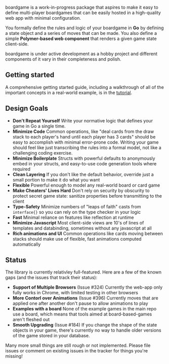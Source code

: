 boardgame is a work-in-progress package that aspires to make it easy to define multi-player boardgames that can be easily hosted in a high-quality web app with minimal configuration.

You formally define the rules and logic of your boardgame in **Go** by defining a state object and a series of moves that can be made. You also define a simple **Polymer-based web component** that renders a given game state client-side.

boardgame is under active development as a hobby project and different components of it vary in their completeness and polish.

## Getting started

A comprehensive getting started guide, including a walkthrough of all of the important concepts in a real-world example, is in the [tutorial](https://github.com/jkomoros/boardgame/blob/master/TUTORIAL.md).

## Design Goals

- **Don't Repeat Yourself** Write your normative logic that defines your game in Go a single time.
- **Minimize Code** Common operations, like "deal cards from the draw stack to each player's hand until each player has 3 cards" should be easy to accomplish with minimal error-prone code. Writing your game should feel like just transcribing the rules into a formal model, not like a challenging coding exercise.
- **Minimize Boilerplate** Structs with powerful defaults to anonymously embed in your structs, and easy-to-use code generation tools where required
- **Clean Layering** If you don't like the default behavior, override just a small portion to make it do what you want
- **Flexible** Powerful enough to model any real-world board or card game
- **Make Cheaters' Lives Hard** Don't rely on security by obscurity to protect secret game state: sanitize properties before transmitting to the client
- **Type-Safety** Minimize numbers of "leaps of faith" casts from `interface{}` so you can rely on the type checker in your logic
- **Fast** Minimal reliance on features like reflection at runtime
- **Minimize Javascript** Most client-side views are 10's of lines of templates and databinding, sometimes without any javascript at all
- **Rich animations and UI** Common operations like cards moving between stacks should make use of flexible, fast animations computed automatically

## Status

The library is currently relativley full-featured. Here are a few of the known gaps (and the issues that track their status):

- **Support of Multiple Browsers** (Issue #324) Currently the web-app only fully works in Chrome, with limited testing in other browsers
- **More Contorl over Animations** (Issue #396) Currently moves that are applied one after another don't pause to allow animations to play
- **Examples with a board** None of the example games in the main repo use a board, which means that tools aimed at board-based-games aren't fleshed out
- **Smooth Upgrading** (Issue #184) If you change the shape of the state objects in your game, there's currently no way to handle older versions of the game stored in your database.

Many more small things are still rough or not implemented. Please file issues or comment on existing issues in the tracker for things you're missing!



